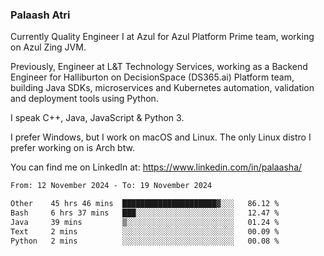 ### Palaash Atri

Currently Quality Engineer I at Azul for Azul Platform Prime team, working on Azul Zing JVM. 

Previously, Engineer at L&T Technology Services, working as a Backend Engineer for Halliburton on DecisionSpace (DS365.ai) Platform team, building Java SDKs, microservices and Kubernetes automation, validation and deployment tools using Python.

I speak C++, Java, JavaScript & Python 3.

I prefer Windows, but I work on macOS and Linux. The only Linux distro I prefer working on is Arch btw.

You can find me on LinkedIn at: https://www.linkedin.com/in/palaasha/

<!--START_SECTION:waka-->

```txt
From: 12 November 2024 - To: 19 November 2024

Other    45 hrs 46 mins  █████████████████████▓░░░   86.12 %
Bash     6 hrs 37 mins   ███░░░░░░░░░░░░░░░░░░░░░░   12.47 %
Java     39 mins         ▒░░░░░░░░░░░░░░░░░░░░░░░░   01.24 %
Text     2 mins          ░░░░░░░░░░░░░░░░░░░░░░░░░   00.09 %
Python   2 mins          ░░░░░░░░░░░░░░░░░░░░░░░░░   00.08 %
```

<!--END_SECTION:waka-->
